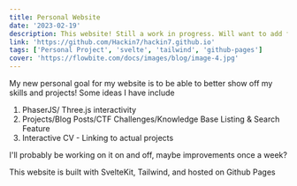 ```yaml
---
title: Personal Website
date: '2023-02-19'
description: This website! Still a work in progress. Will want to add features!
link: 'https://github.com/Hackin7/hackin7.github.io'
tags: ['Personal Project', 'svelte', 'tailwind', 'github-pages']
cover: 'https://flowbite.com/docs/images/blog/image-4.jpg'
---
```


My new personal goal for my website is to be able to better show off my
skills and projects! Some ideas I have include

1. PhaserJS/ Three.js interactivity
2. Projects/Blog Posts/CTF Challenges/Knowledge Base Listing & Search Feature
3. Interactive CV - Linking to actual projects

I'll probably be working on it on and off, maybe improvements once a week?

This website is built with SvelteKit, Tailwind, and hosted on Github Pages
